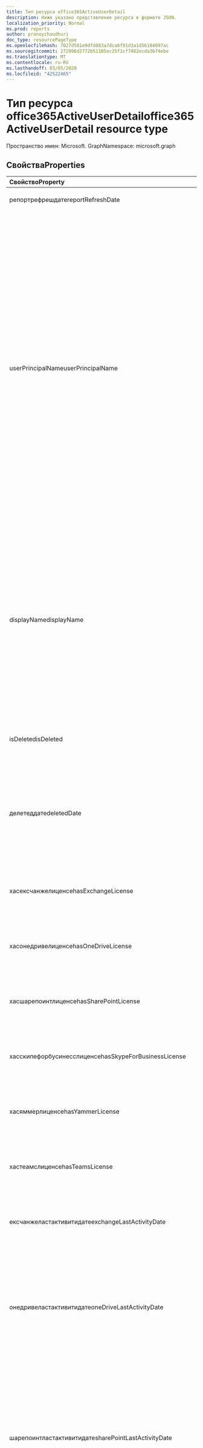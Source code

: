 ```yaml
---
title: Тип ресурса office365ActiveUserDetail
description: Ниже указано представление ресурса в формате JSON.
localization_priority: Normal
ms.prod: reports
author: pranoychaudhuri
doc_type: resourcePageType
ms.openlocfilehash: 7027d581e9dfd883a7dca6f91d3a1d56184097ac
ms.sourcegitcommit: 272996d2772b51105ec25f1cf7482ecda3b74ebe
ms.translationtype: MT
ms.contentlocale: ru-RU
ms.lasthandoff: 03/05/2020
ms.locfileid: "42522465"
---
```

# <a name="office365activeuserdetail-resource-type"></a><span data-ttu-id="5cd0c-103">Тип ресурса office365ActiveUserDetail</span><span class="sxs-lookup"><span data-stu-id="5cd0c-103">office365ActiveUserDetail resource type</span></span>

<span data-ttu-id="5cd0c-104">Пространство имен: Microsoft. Graph</span><span class="sxs-lookup"><span data-stu-id="5cd0c-104">Namespace: microsoft.graph</span></span>

## <a name="properties"></a><span data-ttu-id="5cd0c-105">Свойства</span><span class="sxs-lookup"><span data-stu-id="5cd0c-105">Properties</span></span>

| <span data-ttu-id="5cd0c-106">Свойство</span><span class="sxs-lookup"><span data-stu-id="5cd0c-106">Property</span></span>                          | <span data-ttu-id="5cd0c-107">Тип</span><span class="sxs-lookup"><span data-stu-id="5cd0c-107">Type</span></span>              | <span data-ttu-id="5cd0c-108">Описание</span><span class="sxs-lookup"><span data-stu-id="5cd0c-108">Description</span></span>                              |
| :-------------------------------- | :---------------- | ---------------------------------------- |
| <span data-ttu-id="5cd0c-109">репортрефрешдате</span><span class="sxs-lookup"><span data-stu-id="5cd0c-109">reportRefreshDate</span></span>                 | <span data-ttu-id="5cd0c-110">Дата</span><span class="sxs-lookup"><span data-stu-id="5cd0c-110">Date</span></span>              | <span data-ttu-id="5cd0c-111">Самая поздняя дата контента.</span><span class="sxs-lookup"><span data-stu-id="5cd0c-111">The latest date of the content.</span></span>          |
| <span data-ttu-id="5cd0c-112">userPrincipalName</span><span class="sxs-lookup"><span data-stu-id="5cd0c-112">userPrincipalName</span></span>                 | <span data-ttu-id="5cd0c-113">String</span><span class="sxs-lookup"><span data-stu-id="5cd0c-113">String</span></span>            | <span data-ttu-id="5cd0c-114">Имя участника-пользователя.</span><span class="sxs-lookup"><span data-stu-id="5cd0c-114">The user principal name (UPN) of the user.</span></span> <span data-ttu-id="5cd0c-115">Это имя для входа через Интернет по стандарту RFC 822.</span><span class="sxs-lookup"><span data-stu-id="5cd0c-115">The UPN is an Internet-style login name for the user based on the Internet standard RFC 822.</span></span> <span data-ttu-id="5cd0c-116">В соответствии с соглашением оно должно указывать на имя пользователя для электронной почты.</span><span class="sxs-lookup"><span data-stu-id="5cd0c-116">By convention, this should map to the user's email name.</span></span> <span data-ttu-id="5cd0c-117">Общий формат: псевдоним@домен. При этом домен должен входить в коллекцию проверенных доменов клиента.</span><span class="sxs-lookup"><span data-stu-id="5cd0c-117">The general format is alias@domain, where domain must be present in the tenant’s collection of verified domains.</span></span> <span data-ttu-id="5cd0c-118">Это свойство обязательно указывать при создании пользователя.</span><span class="sxs-lookup"><span data-stu-id="5cd0c-118">This property is required when a user is created.</span></span> |
| <span data-ttu-id="5cd0c-119">displayName</span><span class="sxs-lookup"><span data-stu-id="5cd0c-119">displayName</span></span>                       | <span data-ttu-id="5cd0c-120">Строка</span><span class="sxs-lookup"><span data-stu-id="5cd0c-120">String</span></span>            | <span data-ttu-id="5cd0c-121">Имя пользователя, отображаемое в адресной книге.</span><span class="sxs-lookup"><span data-stu-id="5cd0c-121">The name displayed in the address book for the user.</span></span> <span data-ttu-id="5cd0c-122">Обычно это сочетание имени, отчества и фамилии пользователя.</span><span class="sxs-lookup"><span data-stu-id="5cd0c-122">This is usually the combination of the user's first name, middle initial, and last name.</span></span> <span data-ttu-id="5cd0c-123">Это свойство необходимо указывать при создании пользователя. Его невозможно удалить при обновлении.</span><span class="sxs-lookup"><span data-stu-id="5cd0c-123">This property is required when a user is created and it cannot be cleared during updates.</span></span> |
| <span data-ttu-id="5cd0c-124">isDeleted</span><span class="sxs-lookup"><span data-stu-id="5cd0c-124">isDeleted</span></span>                         | <span data-ttu-id="5cd0c-125">Логический</span><span class="sxs-lookup"><span data-stu-id="5cd0c-125">Boolean</span></span>           | <span data-ttu-id="5cd0c-126">Указывает, был ли этот пользователь удален или обратимо удален.</span><span class="sxs-lookup"><span data-stu-id="5cd0c-126">Whether this user has been deleted or soft deleted.</span></span> |
| <span data-ttu-id="5cd0c-127">делетеддате</span><span class="sxs-lookup"><span data-stu-id="5cd0c-127">deletedDate</span></span>                       | <span data-ttu-id="5cd0c-128">Дата</span><span class="sxs-lookup"><span data-stu-id="5cd0c-128">Date</span></span>              | <span data-ttu-id="5cd0c-129">Дата, когда произошел сбой операции удаления.</span><span class="sxs-lookup"><span data-stu-id="5cd0c-129">The date when the delete operation happened.</span></span> <span data-ttu-id="5cd0c-130">Значение по умолчанию — "null", если пользователь не был удален.</span><span class="sxs-lookup"><span data-stu-id="5cd0c-130">Default value is "null" when the user has not been deleted.</span></span> |
| <span data-ttu-id="5cd0c-131">хасексчанжелиценсе</span><span class="sxs-lookup"><span data-stu-id="5cd0c-131">hasExchangeLicense</span></span>                | <span data-ttu-id="5cd0c-132">Логический</span><span class="sxs-lookup"><span data-stu-id="5cd0c-132">Boolean</span></span>           | <span data-ttu-id="5cd0c-133">Назначено ли пользователю лицензию на Exchange.</span><span class="sxs-lookup"><span data-stu-id="5cd0c-133">Whether the user has been assigned an Exchange license.</span></span> |
| <span data-ttu-id="5cd0c-134">хасонедривелиценсе</span><span class="sxs-lookup"><span data-stu-id="5cd0c-134">hasOneDriveLicense</span></span>                | <span data-ttu-id="5cd0c-135">Логический</span><span class="sxs-lookup"><span data-stu-id="5cd0c-135">Boolean</span></span>           | <span data-ttu-id="5cd0c-136">Назначена ли пользователю лицензия на OneDrive.</span><span class="sxs-lookup"><span data-stu-id="5cd0c-136">Whether the user has been assigned a OneDrive license.</span></span> |
| <span data-ttu-id="5cd0c-137">хасшарепоинтлиценсе</span><span class="sxs-lookup"><span data-stu-id="5cd0c-137">hasSharePointLicense</span></span>              | <span data-ttu-id="5cd0c-138">Логический</span><span class="sxs-lookup"><span data-stu-id="5cd0c-138">Boolean</span></span>           | <span data-ttu-id="5cd0c-139">Назначена ли пользователю лицензия SharePoint.</span><span class="sxs-lookup"><span data-stu-id="5cd0c-139">Whether the user has been assigned a SharePoint license.</span></span> |
| <span data-ttu-id="5cd0c-140">хасскипефорбусинесслиценсе</span><span class="sxs-lookup"><span data-stu-id="5cd0c-140">hasSkypeForBusinessLicense</span></span>        | <span data-ttu-id="5cd0c-141">Логический</span><span class="sxs-lookup"><span data-stu-id="5cd0c-141">Boolean</span></span>           | <span data-ttu-id="5cd0c-142">Назначено ли пользователю лицензию Skype для бизнеса.</span><span class="sxs-lookup"><span data-stu-id="5cd0c-142">Whether the user has been assigned a Skype For Business license.</span></span> |
| <span data-ttu-id="5cd0c-143">хасяммерлиценсе</span><span class="sxs-lookup"><span data-stu-id="5cd0c-143">hasYammerLicense</span></span>                  | <span data-ttu-id="5cd0c-144">Логический</span><span class="sxs-lookup"><span data-stu-id="5cd0c-144">Boolean</span></span>           | <span data-ttu-id="5cd0c-145">Назначена ли пользователю лицензия Yammer.</span><span class="sxs-lookup"><span data-stu-id="5cd0c-145">Whether the user has been assigned a Yammer license.</span></span> |
| <span data-ttu-id="5cd0c-146">хастеамслиценсе</span><span class="sxs-lookup"><span data-stu-id="5cd0c-146">hasTeamsLicense</span></span>                   | <span data-ttu-id="5cd0c-147">Логический</span><span class="sxs-lookup"><span data-stu-id="5cd0c-147">Boolean</span></span>           | <span data-ttu-id="5cd0c-148">Назначена ли пользователю лицензия Teams.</span><span class="sxs-lookup"><span data-stu-id="5cd0c-148">Whether the user has been assigned a Teams license.</span></span> |
| <span data-ttu-id="5cd0c-149">ексчанжеластактивитидате</span><span class="sxs-lookup"><span data-stu-id="5cd0c-149">exchangeLastActivityDate</span></span>          | <span data-ttu-id="5cd0c-150">Дата</span><span class="sxs-lookup"><span data-stu-id="5cd0c-150">Date</span></span>              | <span data-ttu-id="5cd0c-151">Дата последнего считывания или отправки электронной почты пользователем.</span><span class="sxs-lookup"><span data-stu-id="5cd0c-151">The date when user last read or sent email.</span></span> |
| <span data-ttu-id="5cd0c-152">онедривеластактивитидате</span><span class="sxs-lookup"><span data-stu-id="5cd0c-152">oneDriveLastActivityDate</span></span>          | <span data-ttu-id="5cd0c-153">Дата</span><span class="sxs-lookup"><span data-stu-id="5cd0c-153">Date</span></span>              | <span data-ttu-id="5cd0c-154">Дата, когда пользователь последний раз просматривал или редактировал файлы, общие файлы внутренне или внешне или синхронизированные файлы.</span><span class="sxs-lookup"><span data-stu-id="5cd0c-154">The date when user last viewed or edited files, shared files internally or externally, or synced files.</span></span> |
| <span data-ttu-id="5cd0c-155">шарепоинтластактивитидате</span><span class="sxs-lookup"><span data-stu-id="5cd0c-155">sharePointLastActivityDate</span></span>        | <span data-ttu-id="5cd0c-156">Дата</span><span class="sxs-lookup"><span data-stu-id="5cd0c-156">Date</span></span>              | <span data-ttu-id="5cd0c-157">Дата, когда пользователь последний раз просматривал или редактировал файлы, общие файлы внутренне или внешне, синхронизированные файлы или просмотренные страницы SharePoint.</span><span class="sxs-lookup"><span data-stu-id="5cd0c-157">The date when user last viewed or edited files, shared files internally or externally, synced files, or viewed SharePoint pages.</span></span> |
| <span data-ttu-id="5cd0c-158">скипефорбусинессластактивитидате</span><span class="sxs-lookup"><span data-stu-id="5cd0c-158">skypeForBusinessLastActivityDate</span></span>  | <span data-ttu-id="5cd0c-159">Дата</span><span class="sxs-lookup"><span data-stu-id="5cd0c-159">Date</span></span>              | <span data-ttu-id="5cd0c-160">Дата последнего упорядочения или участие пользователя в конференциях или присоединяемых одноранговых сеансов.</span><span class="sxs-lookup"><span data-stu-id="5cd0c-160">The date when user last organized or participated in conferences, or joined peer-to-peer sessions.</span></span> |
| <span data-ttu-id="5cd0c-161">яммерластактивитидате</span><span class="sxs-lookup"><span data-stu-id="5cd0c-161">yammerLastActivityDate</span></span>            | <span data-ttu-id="5cd0c-162">Дата</span><span class="sxs-lookup"><span data-stu-id="5cd0c-162">Date</span></span>              | <span data-ttu-id="5cd0c-163">Дата последнего опубликованного, прочитанного или понравившиего пользователю сообщения.</span><span class="sxs-lookup"><span data-stu-id="5cd0c-163">The date when user last posted, read, or liked message.</span></span> |
| <span data-ttu-id="5cd0c-164">теамсластактивитидате</span><span class="sxs-lookup"><span data-stu-id="5cd0c-164">teamsLastActivityDate</span></span>             | <span data-ttu-id="5cd0c-165">Дата</span><span class="sxs-lookup"><span data-stu-id="5cd0c-165">Date</span></span>              | <span data-ttu-id="5cd0c-166">Дата последнего отправления пользователем сообщений в каналах группы, отправленных сообщений в сеансах частного чата или участие в собраниях или вызовах.</span><span class="sxs-lookup"><span data-stu-id="5cd0c-166">The date when user last posted messages in team channels, sent messages in private chat sessions, or participated in meetings or calls.</span></span> |
| <span data-ttu-id="5cd0c-167">ексчанжелиценсеассигндате</span><span class="sxs-lookup"><span data-stu-id="5cd0c-167">exchangeLicenseAssignDate</span></span>         | <span data-ttu-id="5cd0c-168">Дата</span><span class="sxs-lookup"><span data-stu-id="5cd0c-168">Date</span></span>              | <span data-ttu-id="5cd0c-169">Последняя дата, когда пользователю назначена лицензия на Exchange.</span><span class="sxs-lookup"><span data-stu-id="5cd0c-169">The last date when the user was assigned an Exchange license.</span></span> |
| <span data-ttu-id="5cd0c-170">онедривелиценсеассигндате</span><span class="sxs-lookup"><span data-stu-id="5cd0c-170">oneDriveLicenseAssignDate</span></span>         | <span data-ttu-id="5cd0c-171">Дата</span><span class="sxs-lookup"><span data-stu-id="5cd0c-171">Date</span></span>              | <span data-ttu-id="5cd0c-172">Последняя дата, когда пользователю назначена лицензия на OneDrive.</span><span class="sxs-lookup"><span data-stu-id="5cd0c-172">The last date when the user was assigned a OneDrive license.</span></span> |
| <span data-ttu-id="5cd0c-173">шарепоинтлиценсеассигндате</span><span class="sxs-lookup"><span data-stu-id="5cd0c-173">sharePointLicenseAssignDate</span></span>       | <span data-ttu-id="5cd0c-174">Дата</span><span class="sxs-lookup"><span data-stu-id="5cd0c-174">Date</span></span>              | <span data-ttu-id="5cd0c-175">Последняя дата, когда пользователю назначена лицензия SharePoint.</span><span class="sxs-lookup"><span data-stu-id="5cd0c-175">The last date when the user was assigned a SharePoint license.</span></span> |
| <span data-ttu-id="5cd0c-176">скипефорбусинесслиценсеассигндате</span><span class="sxs-lookup"><span data-stu-id="5cd0c-176">skypeForBusinessLicenseAssignDate</span></span> | <span data-ttu-id="5cd0c-177">Дата</span><span class="sxs-lookup"><span data-stu-id="5cd0c-177">Date</span></span>              | <span data-ttu-id="5cd0c-178">Последняя дата, когда пользователю назначена лицензия Skype для бизнеса.</span><span class="sxs-lookup"><span data-stu-id="5cd0c-178">The last date when the user was assigned a Skype For Business license.</span></span> |
| <span data-ttu-id="5cd0c-179">яммерлиценсеассигндате</span><span class="sxs-lookup"><span data-stu-id="5cd0c-179">yammerLicenseAssignDate</span></span>           | <span data-ttu-id="5cd0c-180">Дата</span><span class="sxs-lookup"><span data-stu-id="5cd0c-180">Date</span></span>              | <span data-ttu-id="5cd0c-181">Последняя дата, когда пользователю назначена лицензия Yammer.</span><span class="sxs-lookup"><span data-stu-id="5cd0c-181">The last date when the user was assigned a Yammer license.</span></span> |
| <span data-ttu-id="5cd0c-182">теамслиценсеассигндате</span><span class="sxs-lookup"><span data-stu-id="5cd0c-182">teamsLicenseAssignDate</span></span>            | <span data-ttu-id="5cd0c-183">Дата</span><span class="sxs-lookup"><span data-stu-id="5cd0c-183">Date</span></span>              | <span data-ttu-id="5cd0c-184">Последняя дата, когда пользователю назначена лицензия Teams.</span><span class="sxs-lookup"><span data-stu-id="5cd0c-184">The last date when the user was assigned a Teams license.</span></span> |
| <span data-ttu-id="5cd0c-185">ассигнедпродуктс</span><span class="sxs-lookup"><span data-stu-id="5cd0c-185">assignedProducts</span></span>                  | <span data-ttu-id="5cd0c-186">Коллекция String</span><span class="sxs-lookup"><span data-stu-id="5cd0c-186">String collection</span></span> | <span data-ttu-id="5cd0c-187">Все продукты, назначенные пользователю.</span><span class="sxs-lookup"><span data-stu-id="5cd0c-187">All the products assigned for the user.</span></span>  |

## <a name="json-representation"></a><span data-ttu-id="5cd0c-188">Представление JSON</span><span class="sxs-lookup"><span data-stu-id="5cd0c-188">JSON representation</span></span>

<span data-ttu-id="5cd0c-189">Ниже указано представление ресурса в формате JSON.</span><span class="sxs-lookup"><span data-stu-id="5cd0c-189">The following is a JSON representation of the resource.</span></span>

<!-- {
  "blockType": "resource",
  "@odata.type": "microsoft.graph.office365ActiveUserDetail"
} -->

```json
{
  "reportRefreshDate": "Date", 
  "userPrincipalName": "String", 
  "displayName": "String", 
  "isDeleted": true, 
  "deletedDate": "Date", 
  "hasExchangeLicense": true, 
  "hasOneDriveLicense": true, 
  "hasSharePointLicense": true, 
  "hasSkypeForBusinessLicense": true, 
  "hasYammerLicense": true, 
  "hasTeamsLicense": true, 
  "exchangeLastActivityDate": "Date", 
  "oneDriveLastActivityDate": "Date", 
  "sharePointLastActivityDate": "Date", 
  "skypeForBusinessLastActivityDate": "Date", 
  "yammerLastActivityDate": "Date", 
  "teamsLastActivityDate": "Date", 
  "exchangeLicenseAssignDate": "Date", 
  "oneDriveLicenseAssignDate": "Date", 
  "sharePointLicenseAssignDate": "Date", 
  "skypeForBusinessLicenseAssignDate": "Date", 
  "yammerLicenseAssignDate": "Date", 
  "teamsLicenseAssignDate": "Date", 
  "assignedProducts": ["String"]
}
```
